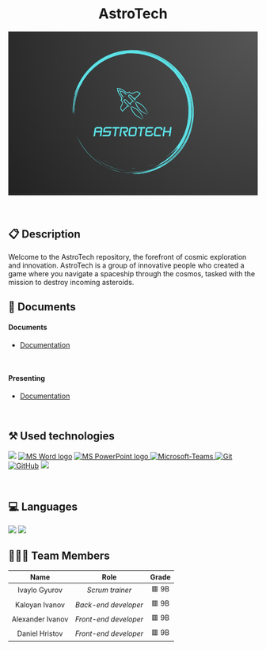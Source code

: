 <h1 align="center">AstroTech</h1>

<p align = "center">
  <img src="Logo.png"/>
</p>

<br>

## 📋 Description
Welcome to the AstroTech repository, the forefront of cosmic exploration and innovation. AstroTech is a group of innovative people who created a game where you navigate a spaceship through the cosmos, tasked with the mission to destroy incoming asteroids.

## 📝 Documents
<h4>Documents</h4>
  <ul>
    <li><a href="./Documentation-AstroTech.docx">Documentation</a></li>
  </ul> 
<h4>Presenting</h4>
  <ul>    
    <li><a href="./Presentation-AstroTech.pptx">Documentation</a></li>
  </ul> 

  ## ⚒️ Used technologies
<p align="left">
  <a href="https://visualstudio.microsoft.com/vs/"><img src="https://upload.wikimedia.org/wikipedia/commons/thumb/2/2c/Visual_Studio_Icon_2022.svg/1200px-Visual_Studio_Icon_2022.svg.png" heigh=48px width=48px/></a>
  <a href="https://www.microsoft.com/en-ww/microsoft-365/word"><img src="https://img.icons8.com/fluency/48/000000/microsoft-word-2019.png" alt="MS Word logo" width=48px /></a>
  <a href="https://www.microsoft.com/en-us/microsoft-365/powerpoint"><img src="https://img.icons8.com/fluency/48/000000/microsoft-powerpoint-2019.png" alt="MS PowerPoint logo" width=48px />
  <a href="https://www.microsoft.com/en/microsoft-teams/group-chat-software"><img width="48" height="48" src="https://upload.wikimedia.org/wikipedia/commons/thumb/c/c9/Microsoft_Office_Teams_%282018%E2%80%93present%29.svg/1200px-Microsoft_Office_Teams_%282018%E2%80%93present%29.svg.png" alt="Microsoft-Teams"/>
  <a href="https://git-scm.com/"><img src="https://img.icons8.com/color/48/000000/git.png" alt="Git"/></a>
  <a href="https://git-scm.com/"><img src="https://cdn-icons-png.flaticon.com/512/25/25231.png" alt="GitHub" heigh=48px width=48px/></a>
  <a href="https://discord.com/"><img src="https://assets-global.website-files.com/6257adef93867e50d84d30e2/636e0a6a49cf127bf92de1e2_icon_clyde_blurple_RGB.png"  heigh=48px width=48px/></a>
</p> 
    
## 💻 Languages
<p>
<a><img src="https://upload.wikimedia.org/wikipedia/commons/thumb/1/18/ISO_C%2B%2B_Logo.svg/1200px-ISO_C%2B%2B_Logo.svg.png" heigh=48px width=48px/></a>
<a><img src="https://upload.wikimedia.org/wikipedia/commons/f/f4/Raylib_logo.png" heigh=48px width=48px/></a>
</p>

## 👨🏻‍💻 Team Members

| **Name** | **Role** | **Grade** |
| :---:   | :---: | :---: |
| Ivaylo Gyurov | *Scrum trainer* | 🟥 9B |
| Kaloyan Ivanov | *Back-end developer*  | 🟥 9B |
| Alexander Ivanov | *Front-end developer*  | 🟥 9B |
| Daniel Hristov |  *Front-end developer*  | 🟥 9B |
